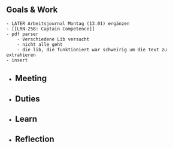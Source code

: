 ## Goals & Work
	- LATER Arbeitsjournal Montag (13.01) ergänzen
	- [[LRN-258: Captain Competence]]
	- pdf parser
		- Verschiedene Lib versucht
		- nicht alle geht
		- die lib, die funktioniert war schweirig um die text zu extrahieren
	- insert
- ## Meeting
- ## Duties
- ## Learn
- ## Reflection